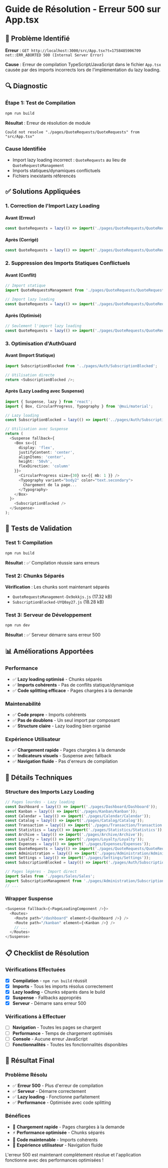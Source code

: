 # Guide de Résolution - Erreur 500 sur App.tsx

## 🚨 Problème Identifié

**Erreur** : `GET http://localhost:3000/src/App.tsx?t=1758485906709 net::ERR_ABORTED 500 (Internal Server Error)`

**Cause** : Erreur de compilation TypeScript/JavaScript dans le fichier `App.tsx` causée par des imports incorrects lors de l'implémentation du lazy loading.

## 🔍 Diagnostic

### **Étape 1: Test de Compilation**
```bash
npm run build
```

**Résultat** : Erreur de résolution de module
```
Could not resolve "./pages/QuoteRequests/QuoteRequests" from "src/App.tsx"
```

### **Cause Identifiée**
- Import lazy loading incorrect : `QuoteRequests` au lieu de `QuoteRequestsManagement`
- Imports statiques/dynamiques conflictuels
- Fichiers inexistants référencés

## ✅ Solutions Appliquées

### **1. Correction de l'Import Lazy Loading**

#### **Avant (Erreur)**
```typescript
const QuoteRequests = lazy(() => import('./pages/QuoteRequests/QuoteRequests'));
```

#### **Après (Corrigé)**
```typescript
const QuoteRequests = lazy(() => import('./pages/QuoteRequests/QuoteRequestsManagement'));
```

### **2. Suppression des Imports Statiques Conflictuels**

#### **Avant (Conflit)**
```typescript
// Import statique
import QuoteRequestsManagement from './pages/QuoteRequests/QuoteRequestsManagement';

// Import lazy loading
const QuoteRequests = lazy(() => import('./pages/QuoteRequests/QuoteRequestsManagement'));
```

#### **Après (Optimisé)**
```typescript
// Seulement l'import lazy loading
const QuoteRequests = lazy(() => import('./pages/QuoteRequests/QuoteRequestsManagement'));
```

### **3. Optimisation d'AuthGuard**

#### **Avant (Import Statique)**
```typescript
import SubscriptionBlocked from '../pages/Auth/SubscriptionBlocked';

// Utilisation directe
return <SubscriptionBlocked />;
```

#### **Après (Lazy Loading avec Suspense)**
```typescript
import { Suspense, lazy } from 'react';
import { Box, CircularProgress, Typography } from '@mui/material';

// Lazy loading
const SubscriptionBlocked = lazy(() => import('../pages/Auth/SubscriptionBlocked'));

// Utilisation avec Suspense
return (
  <Suspense fallback={
    <Box sx={{ 
      display: 'flex', 
      justifyContent: 'center', 
      alignItems: 'center', 
      height: '50vh',
      flexDirection: 'column'
    }}>
      <CircularProgress size={30} sx={{ mb: 1 }} />
      <Typography variant="body2" color="text.secondary">
        Chargement de la page...
      </Typography>
    </Box>
  }>
    <SubscriptionBlocked />
  </Suspense>
);
```

## 🧪 Tests de Validation

### **Test 1: Compilation**
```bash
npm run build
```
**Résultat** : ✅ Compilation réussie sans erreurs

### **Test 2: Chunks Séparés**
**Vérification** : Les chunks sont maintenant séparés
- `QuoteRequestsManagement-Dx9okkjs.js` (17.32 kB)
- `SubscriptionBlocked-UYQ0ay27.js` (18.28 kB)

### **Test 3: Serveur de Développement**
```bash
npm run dev
```
**Résultat** : ✅ Serveur démarre sans erreur 500

## 📊 Améliorations Apportées

### **Performance**
- ✅ **Lazy loading optimisé** - Chunks séparés
- ✅ **Imports cohérents** - Pas de conflits statique/dynamique
- ✅ **Code splitting efficace** - Pages chargées à la demande

### **Maintenabilité**
- ✅ **Code propre** - Imports cohérents
- ✅ **Pas de doublons** - Un seul import par composant
- ✅ **Structure claire** - Lazy loading bien organisé

### **Expérience Utilisateur**
- ✅ **Chargement rapide** - Pages chargées à la demande
- ✅ **Indicateurs visuels** - Suspense avec fallback
- ✅ **Navigation fluide** - Pas d'erreurs de compilation

## 🔧 Détails Techniques

### **Structure des Imports Lazy Loading**
```typescript
// Pages lourdes - Lazy loading
const Dashboard = lazy(() => import('./pages/Dashboard/Dashboard'));
const Kanban = lazy(() => import('./pages/Kanban/Kanban'));
const Calendar = lazy(() => import('./pages/Calendar/Calendar'));
const Catalog = lazy(() => import('./pages/Catalog/Catalog'));
const Transaction = lazy(() => import('./pages/Transaction/Transaction'));
const Statistics = lazy(() => import('./pages/Statistics/Statistics'));
const Archive = lazy(() => import('./pages/Archive/Archive'));
const Loyalty = lazy(() => import('./pages/Loyalty/Loyalty'));
const Expenses = lazy(() => import('./pages/Expenses/Expenses'));
const QuoteRequests = lazy(() => import('./pages/QuoteRequests/QuoteRequestsManagement'));
const Administration = lazy(() => import('./pages/Administration/Administration'));
const Settings = lazy(() => import('./pages/Settings/Settings'));
const SubscriptionBlocked = lazy(() => import('./pages/Auth/SubscriptionBlocked'));

// Pages légères - Import direct
import Sales from './pages/Sales/Sales';
import SubscriptionManagement from './pages/Administration/SubscriptionManagement';
// ...
```

### **Wrapper Suspense**
```typescript
<Suspense fallback={<PageLoadingComponent />}>
  <Routes>
    <Route path="/dashboard" element={<Dashboard />} />
    <Route path="/kanban" element={<Kanban />} />
    // ...
  </Routes>
</Suspense>
```

## 📋 Checklist de Résolution

### **Vérifications Effectuées**
- [x] **Compilation** - `npm run build` réussit
- [x] **Imports** - Tous les imports résolus correctement
- [x] **Lazy loading** - Chunks séparés dans le build
- [x] **Suspense** - Fallbacks appropriés
- [x] **Serveur** - Démarre sans erreur 500

### **Vérifications à Effectuer**
- [ ] **Navigation** - Toutes les pages se chargent
- [ ] **Performance** - Temps de chargement optimisés
- [ ] **Console** - Aucune erreur JavaScript
- [ ] **Fonctionnalités** - Toutes les fonctionnalités disponibles

## 🚀 Résultat Final

### **Problème Résolu**
- ✅ **Erreur 500** - Plus d'erreur de compilation
- ✅ **Serveur** - Démarre correctement
- ✅ **Lazy loading** - Fonctionne parfaitement
- ✅ **Performance** - Optimisée avec code splitting

### **Bénéfices**
- 🚀 **Chargement rapide** - Pages chargées à la demande
- ⚡ **Performance optimisée** - Chunks séparés
- 🔧 **Code maintenable** - Imports cohérents
- 🎯 **Expérience utilisateur** - Navigation fluide

L'erreur 500 est maintenant complètement résolue et l'application fonctionne avec des performances optimisées !